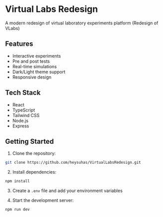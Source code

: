 # Virtual Labs Redesign

A modern redesign of virtual laboratory experiments platform (Redesign of VLabs)

## Features

- Interactive experiments
- Pre and post tests
- Real-time simulations
- Dark/Light theme support
- Responsive design

## Tech Stack

- React
- TypeScript
- Tailwind CSS
- Node.js
- Express

## Getting Started

1. Clone the repository:
```bash
git clone https://github.com/heysuhas/VirtualLabsRedesign.git
```
2. Install dependencies:
```bash
npm install
```
3. Create a `.env` file and add your environment variables

4. Start the development server:
```bash
npm run dev
```



